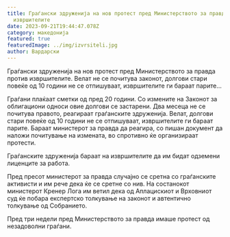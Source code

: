 ```yaml
---
title: Граѓански здруженија на нов протест пред Министерството за правда против
  извршителите
date: 2023-09-21T19:44:47.078Z
category: македонија
featured: true
featuredImage: ../img/izvrsiteli.jpg
author: Вардарски
---
```

<!--StartFragment-->

Граѓански здруженија на нов протест пред Министерството за правда против извршителите. Велат не се почитува законот, долгови стари повеќе од 10 години не се отпишуваат, извршителите ги бараат парите...



<!--EndFragment--><!--StartFragment-->

Граѓани плаќаат сметки од пред 20 години. Со измените на Законот за облигациони односи овие долгови се застарени. Два месеца не се почитува правото, реагираат граѓанските здруженија. Велат, долгови стари повеќе од 10 години не се отпишуваат, извршителите ги бараат парите. Бараат министерот за правда да реагира, со пишан документ да наложи почитување на измената, во спротивно ќе организираат протести.

Граѓанските здруженија бараат на извршителите да им бидат одземени лиценците за работа.

Пред пресот министерот за правда случајно се сретна со граѓанските активисти и им рече дека ќе се сретне со нив. На состанокот министерот Кренер Лога им ветил дека од Аплацискиот и Врховниот суд ќе побара експертско толкување на законот и автентично толкување од Собранието.

Пред три недели пред Министерството за правда имаше протест од незадоволни граѓани.

<!--EndFragment-->